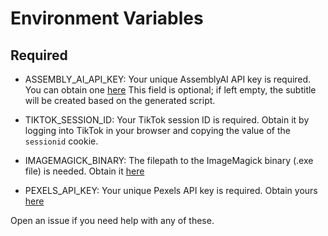 # Environment Variables

## Required
- ASSEMBLY_AI_API_KEY: Your unique AssemblyAI API key is required. You can obtain one [here](https://www.assemblyai.com/app/) This field is optional; if left empty, the subtitle will be created based on the generated script.

- TIKTOK_SESSION_ID: Your TikTok session ID is required. Obtain it by logging into TikTok in your browser and copying the value of the `sessionid` cookie.

- IMAGEMAGICK_BINARY: The filepath to the ImageMagick binary (.exe file) is needed. Obtain it [here](https://imagemagick.org/script/download.php)

- PEXELS_API_KEY: Your unique Pexels API key is required. Obtain yours [here](https://www.pexels.com/api/)

Open an issue if you need help with any of these.
